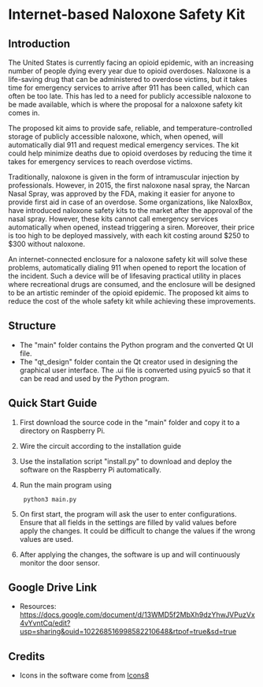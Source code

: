 # Internet-based Naloxone Safety Kit

## Introduction

The United States is currently facing an opioid epidemic, with an increasing number of people dying every year due to opioid overdoses. Naloxone is a life-saving drug that can be administered to overdose victims, but it takes time for emergency services to arrive after 911 has been called, which can often be too late. This has led to a need for publicly accessible naloxone to be made available, which is where the proposal for a naloxone safety kit comes in.

The proposed kit aims to provide safe, reliable, and temperature-controlled storage of publicly accessible naloxone, which, when opened, will automatically dial 911 and request medical emergency services. The kit could help minimize deaths due to opioid overdoses by reducing the time it takes for emergency services to reach overdose victims.

Traditionally, naloxone is given in the form of intramuscular injection by professionals. However, in 2015, the first naloxone nasal spray, the Narcan Nasal Spray, was approved by the FDA, making it easier for anyone to provide first aid in case of an overdose. Some organizations, like NaloxBox, have introduced naloxone safety kits to the market after the approval of the nasal spray. However, these kits cannot call emergency services automatically when opened, instead triggering a siren. Moreover, their price is too high to be deployed massively, with each kit costing around $250 to $300 without naloxone.

An internet-connected enclosure for a naloxone safety kit will solve these problems, automatically dialing 911 when opened to report the location of the incident. Such a device will be of lifesaving practical utility in places where recreational drugs are consumed, and the enclosure will be designed to be an artistic reminder of the opioid epidemic. The proposed kit aims to reduce the cost of the whole safety kit while achieving these improvements.

## Structure

- The "main" folder contains the Python program and the converted Qt UI file.
- The "qt_design" folder contain the Qt creator used in designing the graphical user interface. The .ui file is converted using pyuic5 so that it can be read and used by the Python program. 

## Quick Start Guide

1. First download the source code in the "main" folder and copy it to a directory on Raspberry Pi.
2. Wire the circuit according to the installation guide
3. Use the installation script "install.py" to download and deploy the software on the Raspberry Pi automatically.
4. Run the main program using
        
        python3 main.py
5. On first start, the program will ask the user to enter configurations. Ensure that all fields in the settings are filled by valid values before apply the changes. It could be difficult to change the values if the wrong values are used.
6. After applying the changes, the software is up and will continuously monitor the door sensor. 

## Google Drive Link

- Resources: https://docs.google.com/document/d/13WMD5f2MbXh9dzYhwJVPuzVx4vYvntCq/edit?usp=sharing&ouid=102268516998582210648&rtpof=true&sd=true

## Credits
- Icons in the software come from <a target="_blank" href="https://icons8.com">Icons8</a>
